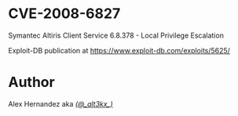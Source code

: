 # CVE-2008-6827
Symantec Altiris Client Service 6.8.378 - Local Privilege Escalation

Exploit-DB publication at https://www.exploit-db.com/exploits/5625/

# Author
Alex Hernandez aka <em><a href="https://twitter.com/_alt3kx_" rel="nofollow">(@\_alt3kx\_)</a></em>
